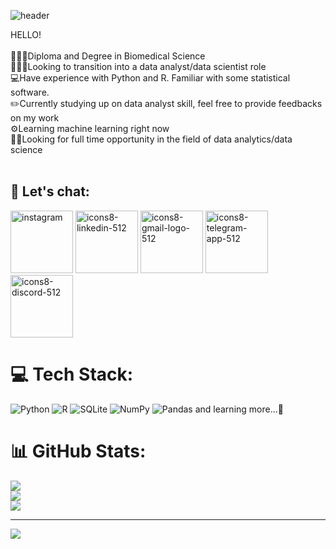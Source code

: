 ![header](https://capsule-render.vercel.app/api?type=waving&color=FFC2D1&height=300&section=header&text=Welcome%20to%20Althea's%20Github!&fontSize=45)


HELLO!<br><br>👩🏻‍🔬Diploma and Degree in Biomedical Science<br>👩🏻‍💻Looking to transition into a data analyst/data scientist role<br>💻Have experience with Python and R. Familiar with some statistical software.<br>✏️Currently studying up on data analyst skill, feel free to provide feedbacks on my work<br>⚙️Learning machine learning right now<br>👌🏻Looking for full time opportunity in the field of data analytics/data science<br><br>


## 💬 Let's chat:
<a href="https://instagram.com/altheaxcvii"><img src="https://i.ibb.co/YLS0rY0/icons8-instagram-512.png" alt="instagram" border="0" width="100" height="100"></a>
<a href="https://www.linkedin.com/in/qianweilim/"><img src="https://i.ibb.co/pv1HFMF/icons8-linkedin-512.png" alt="icons8-linkedin-512" border="0" width="100" height="100"></a>
<a href="mailto:qianxcvii@gmail.com"><img src="https://i.ibb.co/D8SX5Ck/icons8-gmail-logo-512.png" alt="icons8-gmail-logo-512" border="0" width="100" height="100"></a>
<a href="https://t.me/altheaxcvii"><img src="https://i.ibb.co/0VytDv1/icons8-telegram-app-512.png" alt="icons8-telegram-app-512" border="0" width="100" height="100"></a><a href="https://discordapp.com/users/551286264620384278"><img src="https://i.ibb.co/hZzk4Dj/icons8-discord-512.png" alt="icons8-discord-512" border="0" width="100" height="100"></a><br />


# 💻 Tech Stack:
![Python](https://img.shields.io/badge/python-3670A0?style=for-the-badge&logo=python&logoColor=ffdd54) ![R](https://img.shields.io/badge/r-%23276DC3.svg?style=for-the-badge&logo=r&logoColor=white) ![SQLite](https://img.shields.io/badge/sqlite-%2307405e.svg?style=for-the-badge&logo=sqlite&logoColor=white) ![NumPy](https://img.shields.io/badge/numpy-%23013243.svg?style=for-the-badge&logo=numpy&logoColor=white) ![Pandas](https://img.shields.io/badge/pandas-%23150458.svg?style=for-the-badge&logo=pandas&logoColor=white) and learning more...🥺


# 📊 GitHub Stats:
![](https://github-readme-stats.vercel.app/api?username=altheaxcvii&theme=default&hide_border=false&include_all_commits=true&count_private=false)<br/>
![](https://github-readme-streak-stats.herokuapp.com/?user=altheaxcvii&theme=default&hide_border=false)<br/>
![](https://github-readme-stats.vercel.app/api/top-langs/?username=altheaxcvii&theme=default&hide_border=false&include_all_commits=true&count_private=false&layout=compact)

---
[![](https://visitcount.itsvg.in/api?id=altheaxcvii&icon=7&color=10)](https://visitcount.itsvg.in)

<!-- Proudly created with GPRM ( https://gprm.itsvg.in ) -->
